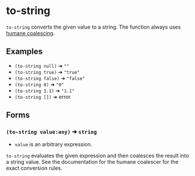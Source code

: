 # to-string

`to-string` converts the given value to a string. The function always uses
[humane coalescing](../../coalescing.md#humane-coalescer).

## Examples

* `(to-string null)` ➜ `""`
* `(to-string true)` ➜ `"true"`
* `(to-string false)` ➜ `"false"`
* `(to-string 0)` ➜ `"0"`
* `(to-string 1.1)` ➜ `"1.1"`
* `(to-string [])` ➜ error

## Forms

### `(to-string value:any)` ➜ `string`

* `value` is an arbitrary expression.

`to-string` evaluates the given expression and then coalesces the result into a
string value. See the documentation for the humane coalescer for the exact
conversion rules.

